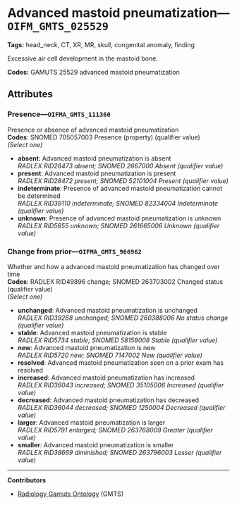 # Advanced mastoid pneumatization—`OIFM_GMTS_025529`

**Tags:** head_neck, CT, XR, MR, skull, congenital anomaly, finding

Excessive air cell development in the mastoid bone.

**Codes:** GAMUTS 25529 advanced mastoid pneumatization

## Attributes

### Presence—`OIFMA_GMTS_111360`

Presence or absence of advanced mastoid pneumatization  
**Codes**: SNOMED 705057003 Presence (property) (qualifier value)  
*(Select one)*

- **absent**: Advanced mastoid pneumatization is absent  
_RADLEX RID28473 absent; SNOMED 2667000 Absent (qualifier value)_
- **present**: Advanced mastoid pneumatization is present  
_RADLEX RID28472 present; SNOMED 52101004 Present (qualifier value)_
- **indeterminate**: Presence of advanced mastoid pneumatization cannot be determined  
_RADLEX RID39110 indeterminate; SNOMED 82334004 Indeterminate (qualifier value)_
- **unknown**: Presence of advanced mastoid pneumatization is unknown  
_RADLEX RID5655 unknown; SNOMED 261665006 Unknown (qualifier value)_

### Change from prior—`OIFMA_GMTS_966962`

Whether and how a advanced mastoid pneumatization has changed over time  
**Codes**: RADLEX RID49896 change; SNOMED 263703002 Changed status (qualifier value)  
*(Select one)*

- **unchanged**: Advanced mastoid pneumatization is unchanged  
_RADLEX RID39268 unchanged; SNOMED 260388006 No status change (qualifier value)_
- **stable**: Advanced mastoid pneumatization is stable  
_RADLEX RID5734 stable; SNOMED 58158008 Stable (qualifier value)_
- **new**: Advanced mastoid pneumatization is new  
_RADLEX RID5720 new; SNOMED 7147002 New (qualifier value)_
- **resolved**: Advanced mastoid pneumatization seen on a prior exam has resolved  
- **increased**: Advanced mastoid pneumatization has increased  
_RADLEX RID36043 increased; SNOMED 35105006 Increased (qualifier value)_
- **decreased**: Advanced mastoid pneumatization has decreased  
_RADLEX RID36044 decreased; SNOMED 1250004 Decreased (qualifier value)_
- **larger**: Advanced mastoid pneumatization is larger  
_RADLEX RID5791 enlarged; SNOMED 263768009 Greater (qualifier value)_
- **smaller**: Advanced mastoid pneumatization is smaller  
_RADLEX RID38669 diminished; SNOMED 263796003 Lesser (qualifier value)_

---

**Contributors**

- [Radiology Gamuts Ontology](https://gamuts.net/) (GMTS)